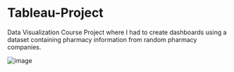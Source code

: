 # Tableau-Project

Data Visualization Course Project where I had to create dashboards using a dataset containing pharmacy information from random pharmacy companies.





![image](https://user-images.githubusercontent.com/88988887/214382926-38b1058a-3ac7-45a4-a62f-58252e6efe1e.png)
